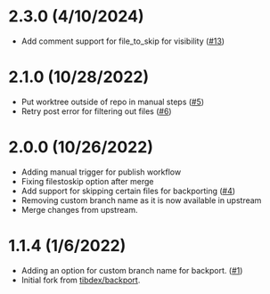 # 2.3.0 (4/10/2024)

- Add comment support for file_to_skip for visibility ([#13](https://github.com/VachaShah/backport/pull/13))

# 2.1.0 (10/28/2022)

- Put worktree outside of repo in manual steps ([#5](https://github.com/VachaShah/backport/pull/5))
- Retry post error for filtering out files ([#6](https://github.com/VachaShah/backport/pull/6))

# 2.0.0 (10/26/2022)

- Adding manual trigger for publish workflow
- Fixing filestoskip option after merge
- Add support for skipping certain files for backporting ([#4](https://github.com/VachaShah/backport/pull/4))
- Removing custom branch name as it is now available in upstream
- Merge changes from upstream.

# 1.1.4 (1/6/2022)

- Adding an option for custom branch name for backport. ([#1](https://github.com/VachaShah/backport/pull/1))
- Initial fork from [tibdex/backport](https://github.com/tibdex/backport).
